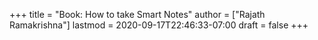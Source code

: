 +++
title = "Book: How to take Smart Notes"
author = ["Rajath Ramakrishna"]
lastmod = 2020-09-17T22:46:33-07:00
draft = false
+++
